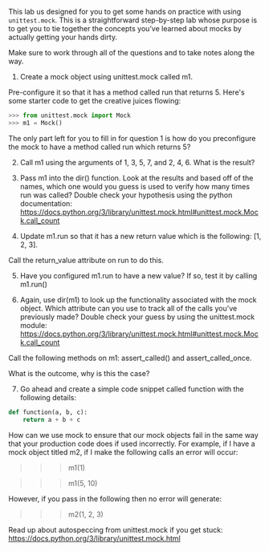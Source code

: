 This lab us designed for you to get some hands on practice with using `unittest.mock`. This is a straightforward step-by-step lab whose purpose  is to get you to tie together the concepts you’ve learned about mocks by actually getting your hands dirty. 

Make sure to work through all of the questions and to take notes along the way.   

1) Create a mock object using unittest.mock called m1. 

Pre-configure it so that it has a method called run that returns 5. Here's some starter code to get the creative juices flowing:  
```python
>>> from unittest.mock import Mock 
>>> m1 = Mock() 
``` 
The only part left for you to fill in for question 1 is how do you preconfigure the mock to have a method called run which returns 5?  

2) Call m1 using the arguments of 1, 3, 5, 7, and 2, 4, 6. What is the result?  

3) Pass m1 into the dir() function. Look at the results and based off of the names, which one would you guess is used to verify how many  times run was called? Double check your hypothesis using the python documentation: https://docs.python.org/3/library/unittest.mock.html#unittest.mock.Mock.call_count   

4) Update m1.run so that it has a new return value which is the following: [1, 2, 3]. 

Call the return_value attribute on run to do this.   

5) Have you configured m1.run to have a new value? If so, test it by calling m1.run()

6) Again, use dir(m1) to look up the functionality associated with the mock object. Which attribute can you use to track all of the calls you've  previously made? Double check your guess by using the unittest.mock module: https://docs.python.org/3/library/unittest.mock.html#unittest.mock.Mock.call_count   

Call the following methods on m1: assert_called() and assert_called_once. 

What is the outcome, why is this the case?  

7) Go ahead and create a simple code snippet called function with the following details:  

```python
def function(a, b, c):
    return a + b + c  
```
How can we use mock to ensure that our mock objects fail in the same way that your production code does if used incorrectly. For example, if I have  a mock object titled m2, if I make the following calls an error will occur:   

>>> m1(1) 

>>> m1(5, 10)  

However, if you pass in the following then no error will generate:  

>>> m2(1, 2, 3)  <MagicMock name='mock()' id='57441920'>  

Read up about autospeccing from unittest.mock if you get stuck: https://docs.python.org/3/library/unittest.mock.html   